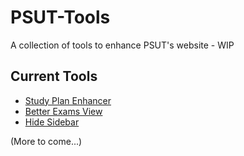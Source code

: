 # PSUT-Tools

A collection of tools to enhance PSUT's website - WIP

## Current Tools

- [Study Plan Enhancer](https://github.com/itsmohmans/psut-tools/tree/main/studyplan-enhancer)
- [Better Exams View](https://github.com/itsmohmans/psut-tools/tree/main/better-exams-view)
- [Hide Sidebar](https://github.com/itsmohmans/psut-tools/tree/main/hide-sidebar)

(More to come...)

